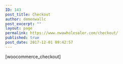 ```yaml
---
ID: 143
post_title: Checkout
author: demenwallc
post_excerpt: ""
layout: page
permalink: https://www.nwawholesaler.com/checkout/
published: true
post_date: 2017-12-01 09:42:57
---
```

[woocommerce_checkout]